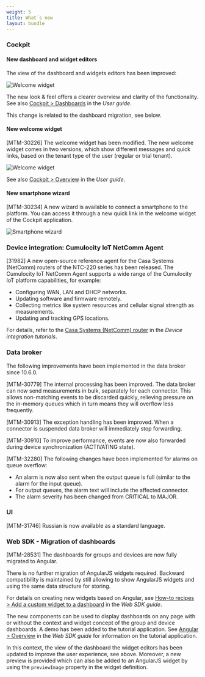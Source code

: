 ```yaml
---
weight: 5
title: What´s new
layout: bundle
---
```


### Cockpit


#### New dashboard and widget editors

The view of the dashboard and widgets editors has been improved:

![Welcome widget](/images/release-notes/widget-editor.png)

The new look & feel offers a clearer overview and clarity of the functionality. See also [Cockpit > Dashboards](https://cumulocity.com/guides/10.6.6/users-guide/cockpit#dashboards) in the *User guide*. 

This change is related to the dashboard migration, see below. 

#### New welcome widget	

[MTM-30226] The welcome widget has been modified. The new welcome widget comes in two versions, which show different messages and quick links, based on the tenant type of the user (regular or trial tenant).

![Welcome widget](/images/release-notes/welcome-widget.png)

See also [Cockpit > Overview](https://cumulocity.com/guides/10.6.6/users-guide/cockpit#overview) in the *User guide*.

#### New smartphone wizard

[MTM-30234] A new wizard is available to connect a smartphone to the platform. You can access it through a new quick link in the welcome widget of the Cockpit application.

![Smartphone wizard](/images/release-notes/smartphone-wizard.png)


### Device integration: Cumulocity IoT NetComm Agent

[31982] A new open-source reference agent for the Casa Systems (NetComm) routers of the NTC-220 series has been released. The Cumulocity IoT NetComm Agent supports a wide range of the Cumulocity IoT platform capabilities, for example:

* Configuring WAN, LAN and DHCP networks.
* Updating software and firmware remotely.
* Collecting metrics like system resources and cellular signal strength as measurements.
* Updating and tracking GPS locations.

For details, refer to the [Casa Systems (NetComm) router](https://cumulocity.com/guides/10.6.6/device-tutorials/netcomm-router/) in the *Device integration tutorials*. 
 
### Data broker

The following improvements have been implemented in the data broker since 10.6.0.

[MTM-30779] The internal processing has been improved. The data broker can now send measurements in bulk, separately for each connector. This allows non-matching events to be discarded quickly, relieving pressure on the in-memory queues which in turn means they will overflow less frequently. 

[MTM-30913] The exception handling has been improved. When a connector is suspended data broker will immediately stop forwarding.

[MTM-30910] To improve performance, events are now also forwarded during device synchronization (ACTIVATING state).

[MTM-32280] The following changes have been implemented for alarms on queue overflow:

* An alarm is now also sent when the output queue is full (similar to the alarm for the input queue). 
* For output queues, the alarm text will include the affected connector. 
* The alarm severity has been changed from CRITICAL to MAJOR.


### UI

[MTM-31746] Russian is now available as a standard language.	

### Web SDK - Migration of dashboards

[MTM-28531] The dashboards for groups and devices are now fully migrated to Angular. 

There is no further migration of AngularJS widgets required. Backward compatibility is maintained by still allowing to show AngularJS widgets and using the same data structure for storing.

For details on creating new widgets based on Angular, see [How-to recipes > Add a custom widget to a dashboard](https://cumulocity.com/guides/10.6.6/web/how-to/#add-a-custom-widget) in the *Web SDK guide*.

The new components can be used to display dashboards on any page with or without the context and widget concept of the group and device dashboards. A demo has been added to the tutorial application. See [Angular > Overview](https://cumulocity.com/guides/10.6.6/web/angular/#overview) in the *Web SDK guide* for information on the tutorial application.  

In this context, the view of the dashboard the widget editors has been updated to improve the user experience, see above. Moreover, a new preview is provided which can also be added to an AngularJS widget by using the `previewImage` property in the widget definition.
